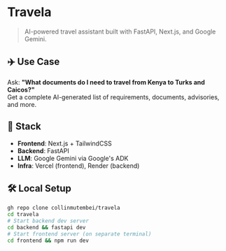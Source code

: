 # Travela

> AI-powered travel assistant built with FastAPI, Next.js, and Google Gemini.

## ✈️ Use Case

Ask: **"What documents do I need to travel from Kenya to Turks and Caicos?"**  
Get a complete AI-generated list of requirements, documents, advisories, and more.

## 🧱 Stack

- **Frontend**: Next.js + TailwindCSS
- **Backend**: FastAPI
- **LLM**: Google Gemini via Google's ADK
- **Infra**: Vercel (frontend), Render (backend)

## 🛠️ Local Setup

```bash
gh repo clone collinmutembei/travela
cd travela
# Start backend dev server
cd backend && fastapi dev
# Start frontend server (on separate terminal)
cd frontend && npm run dev
```

